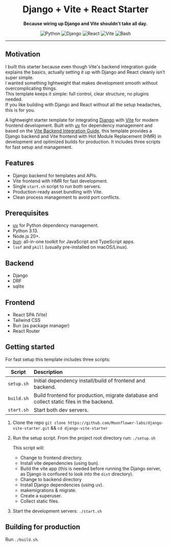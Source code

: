 <div align="center">
<h1>Django + Vite + React Starter</h1>

**Because wiring up Django and Vite shouldn't take all day.**

  <img src="https://img.shields.io/badge/Python-3.13%2B-blue" alt="Python">
  <img src="https://img.shields.io/badge/Django-5.2-green" alt="Django">
  <img src="https://img.shields.io/badge/React-19-blueviolet" alt="React">
  <img src="https://img.shields.io/badge/Vite-6-yellow" alt="Vite">
  <img src="https://img.shields.io/badge/Bash-Scripts-important" alt="Bash">
</div>

---

## Motivation

I built this starter because even though Vite's backend integration guide explains the basics, actually setting it up with Django and React cleanly isn’t super simple.  
I wanted something lightweight that makes development smooth without overcomplicating things.  
This template keeps it simple: full control, clear structure, no plugins needed.  
If you like building with Django and React without all the setup headaches, this is for you.

A lightweight starter template for integrating [Django](https://www.djangoproject.com/) with [Vite](https://vite.dev/) for modern frontend development. Built with [uv](https://docs.astral.sh/uv/) for dependency management and based on the [Vite Backend Integration Guide](https://vite.dev/guide/backend-integration.html), this template provides a Django backend and Vite frontend with Hot Module Replacement (HMR) in development and optimized builds for production. It includes three scripts for fast setup and management.

## Features

- Django backend for templates and APIs.
- Vite frontend with HMR for fast development.
- Single `start.sh` script to run both servers.
- Production-ready asset bundling with Vite.
- Clean process management to avoid port conflicts.

## Prerequisites

- [uv](https://docs.astral.sh/uv/) for Python dependency management.
- Python 3.13.
- Node.js 20+.
- [bun](https://bun.sh/docs): all-in-one toolkit for JavaScript and TypeScript apps.
- `lsof` and `pkill` (usually pre-installed on macOS/Linux).

## Backend

- Django
- DRF
- sqlite

## Frontend

- React SPA (Vite)
- Tailwind CSS
- Bun (as package manager)
- React Router

## Getting started

For fast setup this template includes three scripts:

|   Script   | Description                                                                              |
| :--------: | :--------------------------------------------------------------------------------------- |
| `setup.sh` | Initial dependency install/build of frontend and backend.                                |
| `build.sh` | Build frontend for production, migrate database and collect static files in the backend. |
| `start.sh` | Start both dev servers.                                                                  |

1. Clone the repo `git clone https://github.com/Moonflower-labs/django-vite-starter.git` && `cd django-vite-starter`

2. Run the setup script. From the project root directory run: `./setup.sh`

   This script will:

   - Change to frontend directory.
   - Install vite dependencies (using bun).
   - Build the vite app (this is needed before running the Django server, as Django is confiured to look into the `dist` directory).
   - Change to backend directory
   - Install Django dependencies (using uv).
   - makemigrations & migrate.
   - Create a superuser.
   - Collect static files.

3. Start the development servers: `./start.sh`

## Building for production

Run `./build.sh`.
